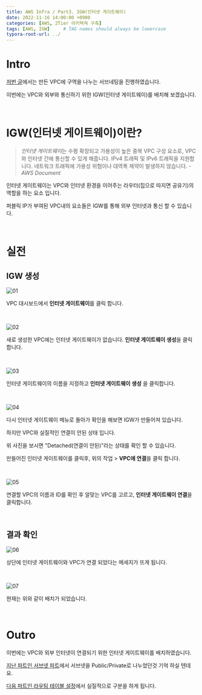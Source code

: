 ```yaml
---
title: AWS Infra / Part3. IGW(인터넷 게이트웨이)
date: 2022-11-16 14:00:00 +0900
categories: [AWS, 2Tier 아키텍쳐 구축]
tags: [AWS, IGW]     # TAG names should always be lowercase
typora-root-url: ../
---
```

# Intro

[저번 글](/posts/AWS-Part2-Subnet/)에서는 만든 VPC에 구역을 나누는 서브네팅을 진행하였습니다.

이번에는 VPC와 외부와 통신하기 위한 IGW(인터넷 게이트웨이)를 배치해 보겠습니다.

<br>

# IGW(인터넷 게이트웨이)이란?

> *인터넷 게이트웨이*는 수평 확장되고 가용성이 높은 중복 VPC 구성 요소로, VPC와 인터넷 간에 통신할 수 있게 해줍니다. IPv4 트래픽 및 IPv6 트래픽을 지원합니다. 네트워크 트래픽에 가용성 위험이나 대역폭 제약이 발생하지 않습니다. - *AWS Document*

인터넷 게이트웨이는 VPC와 인터넷 환경을 이어주는 라우터(집으로 따지면 공유기)의 역할을 하는 요소 입니다.

퍼블릭 IP가 부여된 VPC내의 요소들은 IGW를 통해 외부 인터넷과 통신 할 수 있습니다.

<br>

# 실전

## IGW 생성

![01](/assets/post/2022-11-16-AWS-Part3-IGW/01.png)

VPC 대시보드에서 **인터넷 게이트웨이**를 클릭 합니다.

<br>

![02](/assets/post/2022-11-16-AWS-Part3-IGW/02.png)

새로 생성한 VPC에는 인터넷 게이트웨이가 없습니다. **인터넷 게이트웨이 생성**을 클릭합니다.

<br>

![03](/assets/post/2022-11-16-AWS-Part3-IGW/03.png)

인터넷 게이트웨이의 이름을  지정하고 **인터넷 게이트웨이 생성** 을 클릭합니다.

<br>

![04](/assets/post/2022-11-16-AWS-Part3-IGW/04.png)

다시 인터넷 게이트웨이 메뉴로 돌아가 확인을 해보면 IGW가 만들어져 있습니다.

하지만 VPC와 실질적인 연결이 안된 상태 입니다.

위 사진을 보시면 "Detached(연결이 안된)"라는 상태를 확인 할 수 있습니다.

만들어진 인터넷 게이트웨이를 클릭후, 위의 작업 > **VPC에 연결**을 클릭 합니다.

<br>

![05](/assets/post/2022-11-16-AWS-Part3-IGW/05.png)

연결할 VPC의 이름과 ID를 확인 후 알맞는 VPC를 고르고, **인터넷 게이트웨이 연결**을 클릭합니다.

<br>

## 결과 확인

![06](/assets/post/2022-11-16-AWS-Part3-IGW/06.png)

상단에 인터넷 게이트웨이와 VPC가 연결 되었다는 메세지가 뜨게 됩니다.

<br>

![07](/assets/post/2022-11-16-AWS-Part3-IGW/07.png)

현재는 위와 같이 배치가 되었습니다.

<br>

# Outro

이번에는 VPC와 외부 인터넷이 연결되기 위한 인터넷 게이트웨이를 배치하였습니다.

[지난 파트인 서브넷 파트](/posts/AWS-Part2-Subnet/)에서 서브넷을 Public/Private로 나누었던것 기억 하실 텐데요.

[다음 파트인 라우팅 테이블 설정](/posts/AWS-Part4-RoutingTable/)에서 실질적으로 구분을 하게 됩니다.